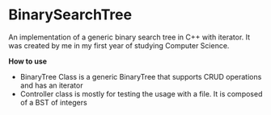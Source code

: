 # BinarySearchTree
An implementation of a generic binary search tree in C++ with iterator. It was created by me in my first year of studying Computer Science.

<strong>How to use</strong>
<ul>
  <li>BinaryTree Class is a generic BinaryTree that supports CRUD operations and has an iterator</li>
  <li>Controller class is mostly for testing the usage with a file. It is composed of a BST of integers</li>
</ul>
